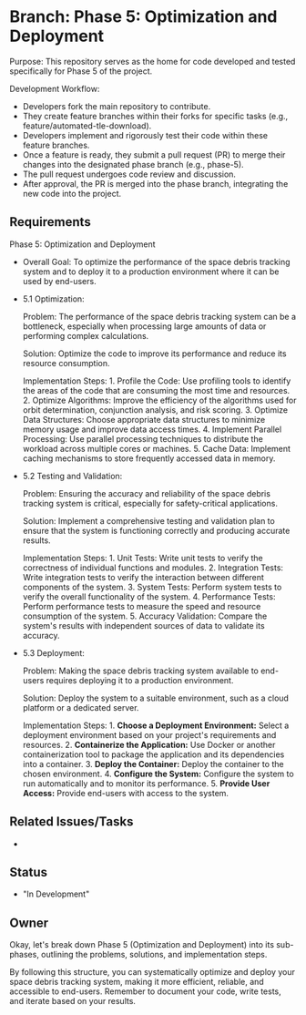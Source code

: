 # Branch: Phase 5: Optimization and Deployment

Purpose: This repository serves as the home for code developed and tested specifically for Phase 5 of the project.

Development Workflow:
*   Developers fork the main repository to contribute.
*   They create feature branches within their forks for specific tasks (e.g., feature/automated-tle-download).
*   Developers implement and rigorously test their code within these feature branches.
*   Once a feature is ready, they submit a pull request (PR) to merge their changes into the designated phase branch (e.g., phase-5).
*   The pull request undergoes code review and discussion.
*   After approval, the PR is merged into the phase branch, integrating the new code into the project.

## Requirements

Phase 5: Optimization and Deployment

*   Overall Goal: To optimize the performance of the space debris tracking system and to deploy it to a production environment where it can be used by end-users.

*   5.1 Optimization:

    Problem: The performance of the space debris tracking system can be a bottleneck, especially when processing large amounts of data or performing complex calculations.

    Solution: Optimize the code to improve its performance and reduce its resource consumption.
   
    Implementation Steps:
        1.  Profile the Code: Use profiling tools to identify the areas of the code that are consuming the most time and resources.
        2.  Optimize Algorithms: Improve the efficiency of the algorithms used for orbit determination, conjunction analysis, and risk scoring.
        3.  Optimize Data Structures: Choose appropriate data structures to minimize memory usage and improve data access times.
        4.  Implement Parallel Processing: Use parallel processing techniques to distribute the workload across multiple cores or machines.
        5.  Cache Data: Implement caching mechanisms to store frequently accessed data in memory.


*   5.2 Testing and Validation:

    Problem: Ensuring the accuracy and reliability of the space debris tracking system is critical, especially for safety-critical applications.

    Solution: Implement a comprehensive testing and validation plan to ensure that the system is functioning correctly and producing accurate results.

    Implementation Steps:
        1.  Unit Tests: Write unit tests to verify the correctness of individual functions and modules.
        2.  Integration Tests: Write integration tests to verify the interaction between different components of the system.
        3.  System Tests: Perform system tests to verify the overall functionality of the system.
        4.  Performance Tests: Perform performance tests to measure the speed and resource consumption of the system.
        5.  Accuracy Validation: Compare the system's results with independent sources of data to validate its accuracy.


*   5.3 Deployment:

    Problem: Making the space debris tracking system available to end-users requires deploying it to a production environment.

    Solution: Deploy the system to a suitable environment, such as a cloud platform or a dedicated server.

    Implementation Steps:
        1.  **Choose a Deployment Environment:** Select a deployment environment based on your project's requirements and resources.
        2.  **Containerize the Application:** Use Docker or another containerization tool to package the application and its dependencies into a container.
        3.  **Deploy the Container:** Deploy the container to the chosen environment.
        4.  **Configure the System:** Configure the system to run automatically and to monitor its performance.
        5.  **Provide User Access:** Provide end-users with access to the system.

## Related Issues/Tasks

*   <links to related issues in your issue tracker>

## Status

* "In Development"

## Owner

<name of the developer responsible for the branch>Okay, let's break down Phase 5 (Optimization and Deployment) into its sub-phases, outlining the problems, solutions, and implementation steps.



By following this structure, you can systematically optimize and deploy your space debris tracking system, making it more efficient, reliable, and accessible to end-users. Remember to document your code, write tests, and iterate based on your results.
